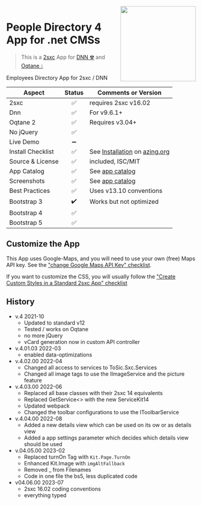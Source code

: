 <image src="app-icon.png" align="right" width="200px">

# People Directory 4 App for .net CMSs

> This is a [2sxc](https://2sxc.org) App for [DNN ☢️](https://www.dnnsoftware.com/) and [Oqtane 💧](https://www.oqtane.org/)

Employees Directory App for 2sxc / DNN

| Aspect              | Status | Comments or Version |
| ------------------- | :----: | ------------------- |
| 2sxc                | ✅    | requires 2sxc v16.02
| Dnn                 | ✅    | For v9.6.1+
| Oqtane 2            | ✅    | Requires v3.04+
| No jQuery           | ✅    |
| Live Demo           | ➖    |
| Install Checklist   | ✅    | See [Installation](https://azing.org/2sxc/r/2Qsd-qum) on [azing.org](https://azing.org/2sxc)
| Source & License    | ✅    | included, ISC/MIT
| App Catalog         | ✅    | See [app catalog](https://2sxc.org/en/apps/app/people-directory-v4-hybrid-for-dnn-and-oqtane)
| Screenshots         | ✅    | See [app catalog](https://2sxc.org/en/apps/app/people-directory-v4-hybrid-for-dnn-and-oqtane)
| Best Practices      | ✅    | Uses v13.10 conventions
| Bootstrap 3         | ✔️    | Works but not optimized
| Bootstrap 4         | ✅    |
| Bootstrap 5         | ✅    |

## Customize the App

This App uses Google-Maps, and you will need to use your own (free) Maps API key. See the ["change Google Maps API Key" checklist](https://azing.org/2sxc/r/ApSwlItl).

If you want to customize the CSS, you will usually follow the ["Create Custom Styles in a Standard 2sxc App" checklist](https://azing.org/2sxc/r/gg_aB9FD)

## History

* v.4 2021-10
  * Updated to standard v12
  * Tested / works on Oqtane
  * no more jQuery
  * vCard generation now in custom API controller
* v.4.01.03 2022-03
  * enabled data-optimizations
* v.4.02.00 2022-04
  * Changed all access to services to ToSic.Sxc.Services
  * Changed all image tags to use the IImageService and the picture feature
* v.4.03.00 2022-06
  * Replaced all base classes with their 2sxc 14 equivalents
  * Replaced GetService<> with the new ServiceKit14
  * Updated webpack
  * Changed the toolbar configurations to use the IToolbarService
* v.4.04.00 2022-08
  * Added a new details view which can be used on its ow or as details view
  * Added a app settings parameter which decides which details view should be used
* v.04.05.00 2023-02
  * Replaced turnOn Tag with `Kit.Page.TurnOn`
  * Enhanced Kit.Image with `imgAltFallback`
  * Removed _ from Filenames
  * Code in one file the bs5, less duplicated code
* v04.06.00 2023-07
  * 2sxc 16.02 coding conventions
  * everything typed